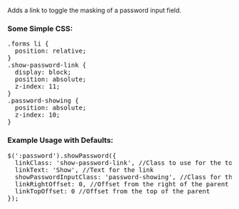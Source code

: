 Adds a link to toggle the masking of a password input field.

### Some Simple CSS:
<pre>.forms li {
  position: relative;
}
.show-password-link {
  display: block;
  position: absolute;
  z-index: 11;
}
.password-showing {
  position: absolute;
  z-index: 10;
}</pre>

### Example Usage with Defaults:
<pre>$(':password').showPassword({
  linkClass: 'show-password-link', //Class to use for the toggle link
  linkText: 'Show', //Text for the link
  showPasswordInputClass: 'password-showing', //Class for the text input that will show the password
  linkRightOffset: 0, //Offset from the right of the parent
  linkTopOffset: 0 //Offset from the top of the parent
});</pre>
